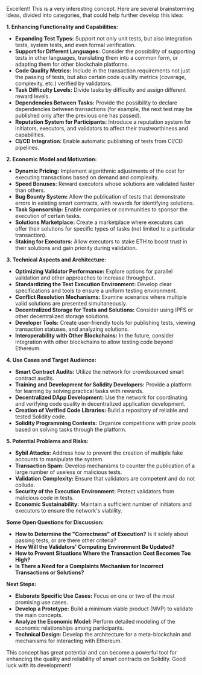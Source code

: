 Excellent! This is a very interesting concept. Here are several brainstorming ideas, divided into categories, that could help further develop this idea:

**1. Enhancing Functionality and Capabilities:**

* **Expanding Test Types:** Support not only unit tests, but also integration tests, system tests, and even formal verification.
* **Support for Different Languages:** Consider the possibility of supporting tests in other languages, translating them into a common form, or adapting them for other blockchain platforms.
* **Code Quality Metrics:** Include in the transaction requirements not just the passing of tests, but also certain code quality metrics (coverage, complexity, etc.) verified by validators.
* **Task Difficulty Levels:** Divide tasks by difficulty and assign different reward levels.
* **Dependencies Between Tasks:** Provide the possibility to declare dependencies between transactions (for example, the next test may be published only after the previous one has passed).
* **Reputation System for Participants:** Introduce a reputation system for initiators, executors, and validators to affect their trustworthiness and capabilities.
* **CI/CD Integration:** Enable automatic publishing of tests from CI/CD pipelines.

**2. Economic Model and Motivation:**

* **Dynamic Pricing:** Implement algorithmic adjustments of the cost for executing transactions based on demand and complexity.
* **Speed Bonuses:** Reward executors whose solutions are validated faster than others.
* **Bug Bounty System:** Allow the publication of tests that demonstrate errors in existing smart contracts, with rewards for identifying solutions.
* **Task Sponsorship:** Enable companies or communities to sponsor the execution of certain tasks.
* **Solutions Marketplace:** Create a marketplace where executors can offer their solutions for specific types of tasks (not limited to a particular transaction).
* **Staking for Executors:** Allow executors to stake ETH to boost trust in their solutions and gain priority during validation.

**3. Technical Aspects and Architecture:**

* **Optimizing Validator Performance:** Explore options for parallel validation and other approaches to increase throughput.
* **Standardizing the Test Execution Environment:** Develop clear specifications and tools to ensure a uniform testing environment.
* **Conflict Resolution Mechanisms:** Examine scenarios where multiple valid solutions are presented simultaneously.
* **Decentralized Storage for Tests and Solutions:** Consider using IPFS or other decentralized storage solutions.
* **Developer Tools:** Create user-friendly tools for publishing tests, viewing transaction statuses, and analyzing solutions.
* **Interoperability with Other Blockchains:** In the future, consider integration with other blockchains to allow testing code beyond Ethereum.

**4. Use Cases and Target Audience:**

* **Smart Contract Audits:** Utilize the network for crowdsourced smart contract audits.
* **Training and Development for Solidity Developers:** Provide a platform for learning by solving practical tasks with rewards.
* **Decentralized DApp Development:** Use the network for coordinating and verifying code quality in decentralized application development.
* **Creation of Verified Code Libraries:** Build a repository of reliable and tested Solidity code.
* **Solidity Programming Contests:** Organize competitions with prize pools based on solving tasks through the platform.

**5. Potential Problems and Risks:**

* **Sybil Attacks:** Address how to prevent the creation of multiple fake accounts to manipulate the system.
* **Transaction Spam:** Develop mechanisms to counter the publication of a large number of useless or malicious tests.
* **Validation Complexity:** Ensure that validators are competent and do not collude.
* **Security of the Execution Environment:** Protect validators from malicious code in tests.
* **Economic Sustainability:** Maintain a sufficient number of initiators and executors to ensure the network's viability.

**Some Open Questions for Discussion:**

* **How to Determine the "Correctness" of Execution?** Is it solely about passing tests, or are there other criteria?
* **How Will the Validators' Computing Environment Be Updated?**
* **How to Prevent Situations Where the Transaction Cost Becomes Too High?**
* **Is There a Need for a Complaints Mechanism for Incorrect Transactions or Solutions?**

**Next Steps:**

* **Elaborate Specific Use Cases:** Focus on one or two of the most promising use cases.
* **Develop a Prototype:** Build a minimum viable product (MVP) to validate the main concepts.
* **Analyze the Economic Model:** Perform detailed modeling of the economic relationships among participants.
* **Technical Design:** Develop the architecture for a meta-blockchain and mechanisms for interacting with Ethereum.

This concept has great potential and can become a powerful tool for enhancing the quality and reliability of smart contracts on Solidity. Good luck with its development!
